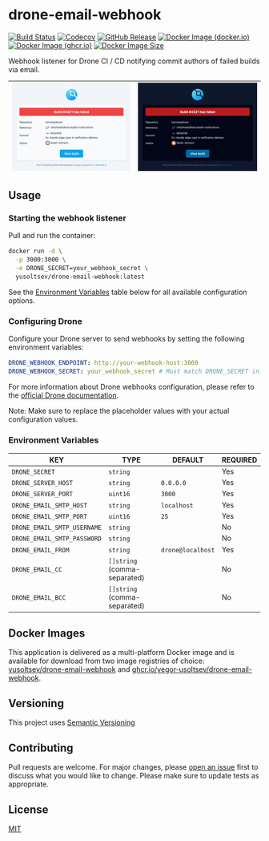# drone-email-webhook

[![Build Status](https://github.com/yegor-usoltsev/drone-email-webhook/actions/workflows/ci.yml/badge.svg)](https://github.com/yegor-usoltsev/drone-email-webhook/actions)
[![Codecov](https://codecov.io/github/yegor-usoltsev/drone-email-webhook/graph/badge.svg?token=Z1GET86OND)](https://codecov.io/github/yegor-usoltsev/drone-email-webhook)
[![GitHub Release](https://img.shields.io/github/v/release/yegor-usoltsev/drone-email-webhook?sort=semver)](https://github.com/yegor-usoltsev/drone-email-webhook/releases)
[![Docker Image (docker.io)](https://img.shields.io/docker/v/yusoltsev/drone-email-webhook?label=docker.io&sort=semver)](https://hub.docker.com/r/yusoltsev/drone-email-webhook)
[![Docker Image (ghcr.io)](https://img.shields.io/docker/v/yusoltsev/drone-email-webhook?label=ghcr.io&sort=semver)](https://github.com/yegor-usoltsev/drone-email-webhook/pkgs/container/drone-email-webhook)
[![Docker Image Size](https://img.shields.io/docker/image-size/yusoltsev/drone-email-webhook?sort=semver&arch=amd64)](https://hub.docker.com/r/yusoltsev/drone-email-webhook/tags)

Webhook listener for Drone CI / CD notifying commit authors of failed builds via email.

| ![Light Screenshot](https://raw.githubusercontent.com/yegor-usoltsev/drone-email-webhook/main/.github/light.png) | ![Dark Screenshot](https://raw.githubusercontent.com/yegor-usoltsev/drone-email-webhook/main/.github/dark.png) |
| :--------------------------------------------------------------------------------------------------------------: | :------------------------------------------------------------------------------------------------------------: |

## Usage

### Starting the webhook listener

Pull and run the container:

```bash
docker run -d \
  -p 3000:3000 \
  -e DRONE_SECRET=your_webhook_secret \
  yusoltsev/drone-email-webhook:latest
```

See the [Environment Variables](#environment-variables) table below for all available configuration options.

### Configuring Drone

Configure your Drone server to send webhooks by setting the following environment variables:

```yaml
DRONE_WEBHOOK_ENDPOINT: http://your-webhook-host:3000
DRONE_WEBHOOK_SECRET: your_webhook_secret # Must match DRONE_SECRET in webhook container
```

For more information about Drone webhooks configuration, please refer to
the [official Drone documentation](https://docs.drone.io/webhooks/overview/).

Note: Make sure to replace the placeholder values with your actual configuration values.

### Environment Variables

| KEY                         | TYPE                         | DEFAULT           | REQUIRED |
| --------------------------- | ---------------------------- | ----------------- | -------- |
| `DRONE_SECRET`              | `string`                     |                   | Yes      |
| `DRONE_SERVER_HOST`         | `string`                     | `0.0.0.0`         | Yes      |
| `DRONE_SERVER_PORT`         | `uint16`                     | `3000`            | Yes      |
| `DRONE_EMAIL_SMTP_HOST`     | `string`                     | `localhost`       | Yes      |
| `DRONE_EMAIL_SMTP_PORT`     | `uint16`                     | `25`              | Yes      |
| `DRONE_EMAIL_SMTP_USERNAME` | `string`                     |                   | No       |
| `DRONE_EMAIL_SMTP_PASSWORD` | `string`                     |                   | No       |
| `DRONE_EMAIL_FROM`          | `string`                     | `drone@localhost` | Yes      |
| `DRONE_EMAIL_CC`            | `[]string` (comma-separated) |                   | No       |
| `DRONE_EMAIL_BCC`           | `[]string` (comma-separated) |                   | No       |

## Docker Images

This application is delivered as a multi-platform Docker image and is available for download from two image registries
of choice: [yusoltsev/drone-email-webhook](https://hub.docker.com/r/yusoltsev/drone-email-webhook)
and [ghcr.io/yegor-usoltsev/drone-email-webhook](https://github.com/yegor-usoltsev/drone-email-webhook/pkgs/container/drone-email-webhook).

## Versioning

This project uses [Semantic Versioning](https://semver.org)

## Contributing

Pull requests are welcome. For major changes,
please [open an issue](https://github.com/yegor-usoltsev/drone-email-webhook/issues/new) first to discuss what you would
like to change. Please make sure to update tests as appropriate.

## License

[MIT](https://github.com/yegor-usoltsev/drone-email-webhook/blob/main/LICENSE)
